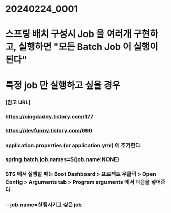 
# 20240224_0001


###
# 스프링 배치 구성시 Job 을 여러개 구현하고, 실행하면 "모든 Batch Job 이 실행이 된다"  
# 특정 job 만 실행하고 싶을 경우
###
### [참고 URL]
### https://oingdaddy.tistory.com/177
### https://devfunny.tistory.com/690
###
### application.properties (or application.yml) 에 추가한다. 
###
### spring.batch.job.names=${job.name:NONE}
###
### STS 에서 실행할 때는 Boot Dashboard > 프로젝트 우클릭 > Open Config > Arguments tab > Program arguments 에서 다음을 넣어준다.
###
### --job.name=실행시키고 싶은 job
### 
